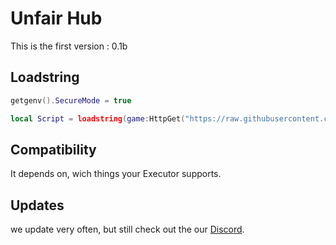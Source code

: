 

# Unfair Hub
This is the first version : 0.1b



## Loadstring
```lua
getgenv().SecureMode = true

local Script = loadstring(game:HttpGet("https://raw.githubusercontent.com/UnfairLTD/Xploits/refs/heads/main/UnfairHub.lua"))() if not Script then print("Failed to Load.") end
```


## Compatibility

It depends on, wich things your Executor supports.

## Updates
we update very often, but still check out the our [Discord](https://discord.com/invite/7m6n24djSh).

